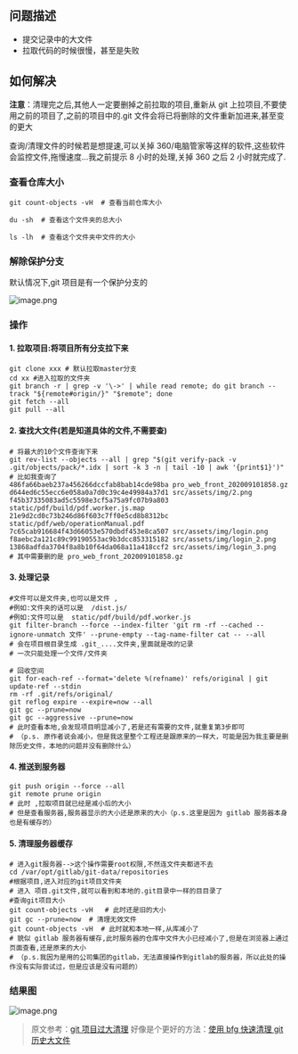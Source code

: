 ## 问题描述

- 提交记录中的大文件
- 拉取代码的时候很慢，甚至是失败

## 如何解决

**注意**：清理完之后,其他人一定要删掉之前拉取的项目,重新从 git 上拉项目,不要使用之前的项目了,之前的项目中的.git 文件会将已将删除的文件重新加进来,甚至变的更大

查询/清理文件的时候若是想提速,可以关掉 360/电脑管家等这样的软件,这些软件会监控文件,拖慢速度...我之前提示 8 小时的处理,关掉 360 之后 2 小时就完成了.

### 查看仓库大小

```shell
git count-objects -vH  # 查看当前仓库大小

du -sh  # 查看这个文件夹的总大小

ls -lh  # 查看这个文件夹中文件的大小
```

### 解除保护分支

默认情况下,git 项目是有一个保护分支的

![image.png](https://upload-images.jianshu.io/upload_images/12877063-22fc1b17b20981d8.png?imageMogr2/auto-orient/strip%7CimageView2/2/w/1240)

### 操作

#### 1. 拉取项目:将项目所有分支拉下来

```shell
git clone xxx # 默认拉取master分支
cd xx #进入拉取的文件夹
git branch -r | grep -v '\->' | while read remote; do git branch --track "${remote#origin/}" "$remote"; done
git fetch --all
git pull --all
```

#### 2. 查找大文件(若是知道具体的文件,不需要查)

```shell
# 将最大的10个文件查询下来
git rev-list --objects --all | grep "$(git verify-pack -v .git/objects/pack/*.idx | sort -k 3 -n | tail -10 | awk '{print$1}')"
# 比如我查询了
486fa66baeb237a456266dccfab8bab14cde98ba pro_web_front_202009101858.gz
d644ed6c55ecc6e058a0a7d0c39c4e49984a37d1 src/assets/img/2.png
f45b37335083ad5c5598e3cf5a75a9fc07b9a803 static/pdf/build/pdf.worker.js.map
21e9d2cd0c73b246d86f603c7ff0e5cd8b8312bc static/pdf/web/operationManual.pdf
7c65cab916684f43d66053e570dbdf453e8ca507 src/assets/img/login.png
f8aebc2a121c89c99190553ac9b3dcc853315182 src/assets/img/login_2.png
13868adfda3704f8a8b10f64da068a11a418ccf2 src/assets/img/login_3.png
# 其中需要删的是 pro_web_front_202009101858.gz
```

#### 3. 处理记录

```shell
#文件可以是文件夹,也可以是文件 ,
#例如:文件夹的话可以是  /dist.js/
#例如:文件可以是  static/pdf/build/pdf.worker.js
git filter-branch --force --index-filter 'git rm -rf --cached --ignore-unmatch 文件' --prune-empty --tag-name-filter cat -- --all
# 会在项目根目录生成 .git_....文件夹,里面就是改的记录
# 一次只能处理一个文件/文件夹

# 回收空间
git for-each-ref --format='delete %(refname)' refs/original | git update-ref --stdin
rm -rf .git/refs/original/
git reflog expire --expire=now --all
git gc --prune=now
git gc --aggressive --prune=now
# 此时查看本地,会发现项目明显减小了,若是还有需要的文件,就重复第3步即可
# （p.s. 原作者说会减小，但是我这里整个工程还是跟原来的一样大，可能是因为我主要是删除历史文件，本地的问题并没有删除什么）
```

#### 4. 推送到服务器

```shell
git push origin --force --all
git remote prune origin
# 此时 ,拉取项目就已经是减小后的大小
# 但是查看服务器,服务器显示的大小还是原来的大小（p.s.这里是因为 gitlab 服务器本身也是有缓存的）
```

#### 5. 清理服务器缓存

```shell
# 进入git服务器-->这个操作需要root权限,不然连文件夹都进不去
cd /var/opt/gitlab/git-data/repositories
#根据项目,进入对应的git项目文件夹
# 进入 项目.git文件,就可以看到和本地的.git目录中一样的目目录了
#查询git项目大小
git count-objects -vH   # 此时还是旧的大小
git gc --prune=now  # 清理无效文件
git count-objects -vH  # 此时就和本地一样,从库减小了
# 貌似 gitlab 服务器有缓存,此时服务器的仓库中文件大小已经减小了,但是在浏览器上通过页面查看,还是原来的大小
# （p.s.我因为是用的公司集团的gitlab，无法直接操作到gitlab的服务器，所以此处的操作没有实际尝试过，但是应该是没有问题的）
```

### 结果图

![image.png](https://upload-images.jianshu.io/upload_images/12877063-2438e96d3efdeb6b.png?imageMogr2/auto-orient/strip%7CimageView2/2/w/1240)


> 原文参考：[git 项目过大清理](https://www.cnblogs.com/ziyue7575/p/45538b0b7dbe1cbbca5e4ca1a90810ca.html)
> 好像是个更好的方法：[使用 bfg 快速清理 git 历史大文件](https://blog.csdn.net/qq_36254947/article/details/108641438)
